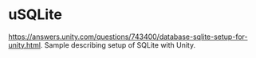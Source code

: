 # uSQLite
https://answers.unity.com/questions/743400/database-sqlite-setup-for-unity.html.  Sample describing setup of SQLite with Unity.
